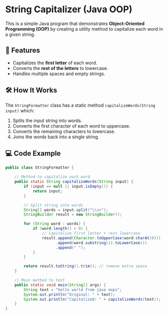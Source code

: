 # String Capitalizer (Java OOP)

This is a simple Java program that demonstrates **Object-Oriented Programming (OOP)** by creating a utility method to capitalize each word in a given string.  

## 📌 Features
- Capitalizes the **first letter** of each word.  
- Converts the **rest of the letters** to lowercase.  
- Handles multiple spaces and empty strings.  

## 🛠️ How It Works
The `StringFormatter` class has a static method `capitalizeWords(String input)` which:
1. Splits the input string into words.  
2. Converts the first character of each word to uppercase.  
3. Converts the remaining characters to lowercase.  
4. Joins the words back into a single string.  

## 💻 Code Example

```java
public class StringFormatter {

    // Method to capitalize each word
    public static String capitalizeWords(String input) {
        if (input == null || input.isEmpty()) {
            return input;
        }

        // Split string into words
        String[] words = input.split("\\s+");
        StringBuilder result = new StringBuilder();

        for (String word : words) {
            if (word.length() > 0) {
                // Capitalize first letter + rest lowercase
                result.append(Character.toUpperCase(word.charAt(0)))
                      .append(word.substring(1).toLowerCase())
                      .append(" ");
            }
        }

        return result.toString().trim(); // remove extra space
    }

    // Main method to test
    public static void main(String[] args) {
        String text = "hello world from java oops";
        System.out.println("Original: " + text);
        System.out.println("Capitalized: " + capitalizeWords(text));
    }
}
